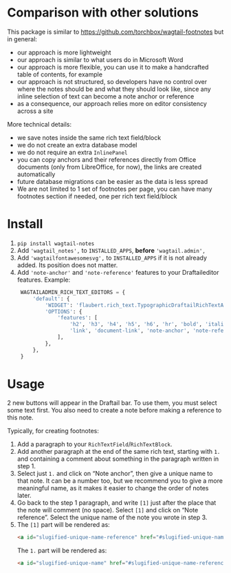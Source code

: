 # Comparison with other solutions

This package is similar to https://github.com/torchbox/wagtail-footnotes but in general:
- our approach is more lightweight
- our approach is similar to what users do in Microsoft Word
- our approach is more flexible, you can use it to make a handcrafted table of contents, for example
- our approach is not structured, so developers have no control over where the notes should be and what they should look like, since any inline selection of text can become a note anchor or reference
- as a consequence, our approach relies more on editor consistency across a site

More technical details:
- we save notes inside the same rich text field/block
- we do not create an extra database model
- we do not require an extra `InlinePanel`
- you can copy anchors and their references directly from Office documents (only from LibreOffice, for now), the links are created automatically
- future database migrations can be easier as the data is less spread
- We are not limited to 1 set of footnotes per page, you can have many footnotes section if needed, one per rich text field/block

# Install

1. `pip install wagtail-notes`
2. Add `'wagtail_notes',` to `INSTALLED_APPS`, **before** `'wagtail.admin',`
3. Add `'wagtailfontawesomesvg',` to `INSTALLED_APPS` if it is not already added. Its position does not matter.
4. Add `'note-anchor'` and `'note-reference'` features to your Draftaileditor features. Example:
   ```python
    WAGTAILADMIN_RICH_TEXT_EDITORS = {
        'default': {
            'WIDGET': 'flaubert.rich_text.TypographicDraftailRichTextArea',
            'OPTIONS': {
                'features': [
                    'h2', 'h3', 'h4', 'h5', 'h6', 'hr', 'bold', 'italic',
                    'link', 'document-link', 'note-anchor', 'note-reference', 'image', 'embed',
                ],
            },
        },
    }
   ```

# Usage

2 new buttons will appear in the Draftail bar. To use them, you must select some text first. You also need to create a note before making a reference to this note.

Typically, for creating footnotes:
1. Add a paragraph to your `RichTextField`/`RichTextBlock`.
2. Add another paragraph at the end of the same rich text, starting with `1.` and containing a comment about something in the paragraph written in step 1.
3. Select just `1.` and click on “Note anchor”, then give a unique name to that note. It can be a number too, but we recommend you to give a more meaningful name, as it makes it easier to change the order of notes later.
4. Go back to the step 1 paragraph, and write `[1]` just after the place that the note will comment (no space). Select `[1]` and click on “Note reference”. Select the unique name of the note you wrote in step 3.
5. The `[1]` part will be rendered as:
   ```html
   <a id="slugified-unique-name-reference" href="#slugified-unique-name" data-note="reference">[1]</a>
   ```
   The `1.` part will be rendered as:
   ```html
   <a id="slugified-unique-name" href="#slugified-unique-name-reference" data-note="anchor">1.</a>
   ```
